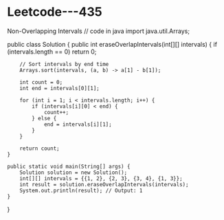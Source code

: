 # Leetcode---435
Non-Overlapping Intervals
// code in java
import java.util.Arrays;

public class Solution {
    public int eraseOverlapIntervals(int[][] intervals) {
        if (intervals.length == 0) return 0;

        // Sort intervals by end time
        Arrays.sort(intervals, (a, b) -> a[1] - b[1]);

        int count = 0;
        int end = intervals[0][1];

        for (int i = 1; i < intervals.length; i++) {
            if (intervals[i][0] < end) {
                count++;
            } else {
                end = intervals[i][1];
            }
        }

        return count;
    }

    public static void main(String[] args) {
        Solution solution = new Solution();
        int[][] intervals = {{1, 2}, {2, 3}, {3, 4}, {1, 3}};
        int result = solution.eraseOverlapIntervals(intervals);
        System.out.println(result); // Output: 1
    }
}
